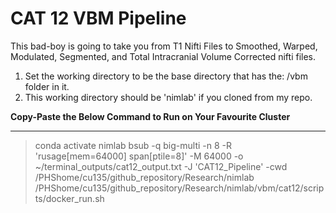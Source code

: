 # CAT 12 VBM Pipeline

This bad-boy is going to take you from T1 Nifti Files to Smoothed, Warped, Modulated, Segmented, and Total Intracranial Volume Corrected nifti files. 

1) Set the working directory to be the base directory that has the: /vbm folder in it.
2) This working directory should be 'nimlab' if you cloned from my repo.

**Copy-Paste the Below Command to Run on Your Favourite Cluster**
___
> conda activate nimlab
> bsub -q big-multi -n 8 -R 'rusage[mem=64000] span[ptile=8]' -M 64000 -o ~/terminal_outputs/cat12_output.txt -J 'CAT12_Pipeline' -cwd /PHShome/cu135/github_repository/Research/nimlab /PHShome/cu135/github_repository/Research/nimlab/vbm/cat12/scripts/docker_run.sh
